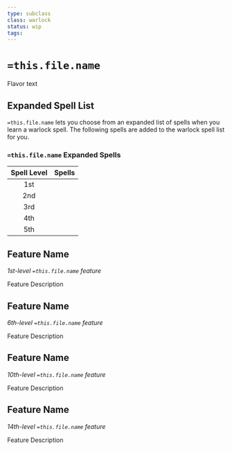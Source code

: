 ```yaml
---
type: subclass
class: warlock
status: wip
tags:
---
```


# `=this.file.name`

Flavor text

## Expanded Spell List

`=this.file.name` lets you choose from an expanded list of spells when you learn a warlock spell. The following spells are added to the warlock spell list for you.

### `=this.file.name` Expanded Spells
| Spell Level | Spells |
|:---:|---|
| 1st | |
| 2nd | |
| 3rd | |
| 4th | |
| 5th | |

## Feature Name
*1st-level `=this.file.name` feature*

Feature Description

## Feature Name
*6th-level `=this.file.name` feature*

Feature Description

## Feature Name
*10th-level `=this.file.name` feature*

Feature Description

## Feature Name
*14th-level `=this.file.name` feature*

Feature Description

